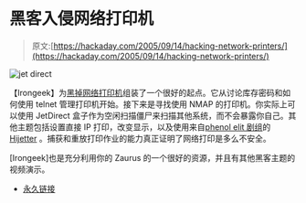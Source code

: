 # 黑客入侵网络打印机

> 原文:[https://hackaday.com/2005/09/14/hacking-network-printers/](https://hackaday.com/2005/09/14/hacking-network-printers/)

![jet direct](../Images/3837f0fafeb42c2ee20c1e84ae690084.png)

【Irongeek】为[黑掉网络打印机](http://www.irongeek.com/i.php?page=security/networkprinterhacking)组装了一个很好的起点。它从讨论库存密码和如何使用 telnet 管理打印机开始。接下来是寻找使用 NMAP 的打印机。你实际上可以使用 JetDirect 盒子作为空闲扫描僵尸来扫描其他系统，而不会暴露你自己。其他主题包括设置直接 IP 打印，改变显示，以及使用来自[phenol elit 剧组](http://phenoelit.org/)的 [Hijetter](http://www.phenoelit.de/hp/download.html) 。捕获和重放打印作业的能力真正证明了网络打印是多么不安全。

[Irongeek]也是充分利用你的 Zaurus 的一个很好的资源，并且有其他黑客主题的视频演示。

*   [永久链接](http://www.irongeek.com/i.php?page=security/networkprinterhacking)